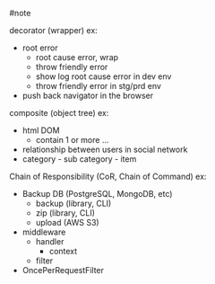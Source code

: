 #note

decorator (wrapper)
ex: 
- root error
  - root cause error, wrap
  - throw friendly error
  - show log root cause error in dev env
  - throw friendly error in stg/prd env
- push back navigator in the browser

composite (object tree)
ex:
- html DOM
  - contain 1 or more ...
- relationship between users in social network
- category - sub category - item 

Chain of Responsibility (CoR, Chain of Command)
ex:
- Backup DB (PostgreSQL, MongoDB, etc)
  - backup (library, CLI)
  - zip (library, CLI)
  - upload (AWS S3)
- middleware
  - handler
    - context
  - filter
- OncePerRequestFilter